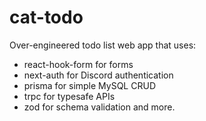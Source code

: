 # cat-todo
 
Over-engineered todo list web app that uses:
- react-hook-form for forms
- next-auth for Discord authentication
- prisma for simple MySQL CRUD
- trpc for typesafe APIs
- zod for schema validation
and more.
